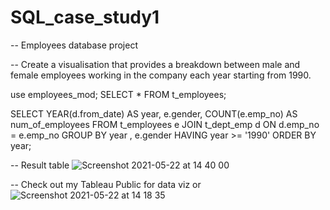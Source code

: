 # SQL_case_study1

-- Employees database project

-- Create a visualisation that provides a breakdown between male and female employees working in the company each year starting from 1990.

use employees_mod;
SELECT 
    *
FROM
    t_employees;

SELECT 
    YEAR(d.from_date) AS year,
    e.gender,
    COUNT(e.emp_no) AS num_of_employees
FROM
    t_employees e
        JOIN
    t_dept_emp d ON d.emp_no = e.emp_no
GROUP BY year , e.gender
HAVING year >= '1990'
ORDER BY year;


-- Result table ![Screenshot 2021-05-22 at 14 40 00](https://user-images.githubusercontent.com/82305674/119221168-a90a7000-bb0b-11eb-8617-e2a3a12160b8.png)


-- Check out my Tableau Public for data viz or ![Screenshot 2021-05-22 at 14 18 35](https://user-images.githubusercontent.com/82305674/119221173-b0317e00-bb0b-11eb-90fb-794cd03e0edf.png)




